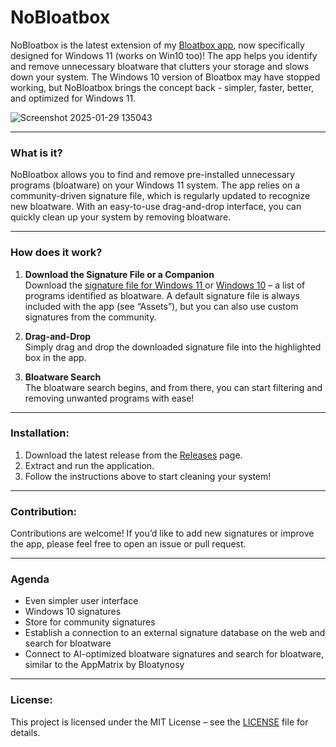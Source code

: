 # NoBloatbox

NoBloatbox is the latest extension of my [Bloatbox app](https://github.com/builtbybel/bloatbox), now specifically designed for Windows 11 (works on Win10 too)! The app helps you identify and remove unnecessary bloatware that clutters your storage and slows down your system. The Windows 10 version of Bloatbox may have stopped working, but NoBloatbox brings the concept back - simpler, faster, better, and optimized for Windows 11.

![Screenshot 2025-01-29 135043](https://github.com/user-attachments/assets/06edafd4-2b0e-4e90-9beb-ec3e76078222)

---

### What is it?  
NoBloatbox allows you to find and remove pre-installed unnecessary programs (bloatware) on your Windows 11 system. The app relies on a community-driven signature file, which is regularly updated to recognize new bloatware. With an easy-to-use drag-and-drop interface, you can quickly clean up your system by removing bloatware.

---

### How does it work?

1. **Download the Signature File or a Companion**  
Download the [signature file for Windows 11 ](https://github.com/builtbybel/NoBloatbox/releases/download/0.31.0/targets1124H2.json) or [Windows 10](https://github.com/builtbybel/NoBloatbox/releases/download/0.31.0/targets10.json) – a list of programs identified as bloatware. A default signature file is always included with the app (see “Assets”), but you can also use custom signatures from the community.

3. **Drag-and-Drop**  
   Simply drag and drop the downloaded signature file into the highlighted box in the app.

4. **Bloatware Search**  
   The bloatware search begins, and from there, you can start filtering and removing unwanted programs with ease!

---

### Installation:
1. Download the latest release from the [Releases](https://github.com/builtbybel/NoBloatbox/releases) page.
2. Extract and run the application.
3. Follow the instructions above to start cleaning your system!

---

### Contribution:
Contributions are welcome! If you’d like to add new signatures or improve the app, please feel free to open an issue or pull request.

---

### Agenda 
- Even simpler user interface
- Windows 10 signatures
- Store for community signatures
- Establish a connection to an external signature database on the web and search for bloatware
- Connect to AI-optimized bloatware signatures and search for bloatware, similar to the AppMatrix by Bloatynosy

---

### License:
This project is licensed under the MIT License – see the [LICENSE](https://github.com/builtbybel/NoBloatbox?tab=MIT-1-ov-file#) file for details.

